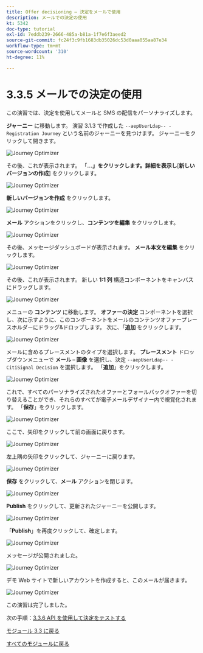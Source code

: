```yaml
---
title: Offer decisioning – 決定をメールで使用
description: メールでの決定の使用
kt: 5342
doc-type: tutorial
exl-id: 7eddb239-2666-485a-b81a-1f7e6f3aeed2
source-git-commit: fc24f3c9fb1683db35026dc53d0aaa055aa87e34
workflow-type: tm+mt
source-wordcount: '310'
ht-degree: 11%

---
```


# 3.3.5 メールでの決定の使用

この演習では、決定を使用してメールと SMS の配信をパーソナライズします。

**ジャーニー** に移動します。 演習 3.1.3 で作成した `--aepUserLdap-- - Registration Journey` という名前のジャーニーを見つけます。 ジャーニーをクリックして開きます。

![Journey Optimizer](./images/emailoffer1.png)

その後、これが表示されます。 「**...」をクリックします。詳細を表示し**&#x200B;[**新しいバージョンの作成**] をクリックします。

![Journey Optimizer](./images/journey1.png)

**新しいバージョンを作成** をクリックします。

![Journey Optimizer](./images/journey2.png)

**メール** アクションをクリックし、**コンテンツを編集** をクリックします。

![Journey Optimizer](./images/journey3.png)

その後、メッセージダッシュボードが表示されます。 **メール本文を編集** をクリックします。

![Journey Optimizer](./images/emailoffer2.png)

その後、これが表示されます。 新しい **1:1 列** 構造コンポーネントをキャンバスにドラッグします。

![Journey Optimizer](./images/emailoffer6.png)

メニューの **コンテンツ** に移動します。 **オファーの決定** コンポーネントを選択し、次に示すように、このコンポーネントをメールのコンテンツオファープレースホルダーにドラッグ&amp;ドロップします。 次に、「**追加** をクリックします。

![Journey Optimizer](./images/emailoffer7.png)

メールに含めるプレースメントのタイプを選択します。 **プレースメント** ドロップダウンメニューで **メール – 画像** を選択し、決定 `--aepUserLdap-- - CitiSignal Decision` を選択します。 「**追加**」をクリックします。

![Journey Optimizer](./images/emailoffer8.png)

これで、すべてのパーソナライズされたオファーとフォールバックオファーを切り替えることができ、それらのすべてが電子メールデザイナー内で視覚化されます。 「**保存**」をクリックします。

![Journey Optimizer](./images/emailoffer9.png)

ここで、矢印をクリックして前の画面に戻ります。

![Journey Optimizer](./images/emailoffer13.png)

左上隅の矢印をクリックして、ジャーニーに戻ります。

![Journey Optimizer](./images/emailoffer14.png)

**保存** をクリックして、**メール** アクションを閉じます。

![Journey Optimizer](./images/emailoffer14a.png)

**Publish** をクリックして、更新されたジャーニーを公開します。

![Journey Optimizer](./images/emailoffer14b.png)

「**Publish**」を再度クリックして、確定します。

![Journey Optimizer](./images/emailoffer15.png)

メッセージが公開されました。

![Journey Optimizer](./images/emailoffer16.png)

デモ Web サイトで新しいアカウントを作成すると、このメールが届きます。

![Journey Optimizer](./images/emailoffer17.png)

この演習は完了しました。

次の手順：[3.3.6 API を使用して決定をテストする ](./ex6.md)

[モジュール 3.3 に戻る](./offer-decisioning.md)

[すべてのモジュールに戻る](./../../../overview.md)
